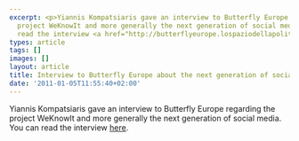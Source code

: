 ```yaml
---
excerpt: <p>Yiannis Kompatsiaris gave an interview to Butterfly Europe regarding the
  project WeKnowIt and more generally the next generation of social media. You can
  read the interview <a href="http://butterflyeurope.lospaziodellapolitica.com/?p=537">here</a>.</p>
types: article
tags: []
images: []
layout: article
title: Interview to Butterfly Europe about the next generation of social media
date: '2011-01-05T11:55:40+02:00'
---
```

<p>Yiannis Kompatsiaris gave an interview to Butterfly Europe regarding the project WeKnowIt and more generally the next generation of social media. You can read the interview <a href="http://butterflyeurope.lospaziodellapolitica.com/?p=537">here</a>.</p>
